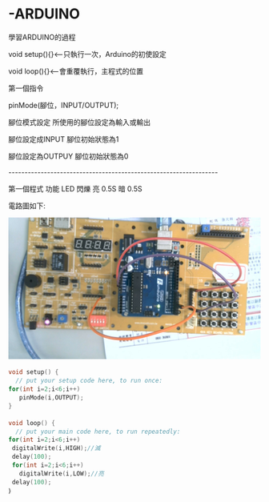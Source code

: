 # -ARDUINO
學習ARDUINO的過程</p>
void setup(){}<--只執行一次，Arduino的初使設定</p>
void loop(){}<--會重覆執行，主程式的位置</p>
第一個指令 </p>
pinMode(腳位，INPUT/OUTPUT);</p>
腳位模式設定 所使用的腳位設定為輸入或輸出</p>
腳位設定成INPUT 腳位初始狀態為1</p>
腳位設定為OUTPUY 腳位初始狀態為0</p>
-----------------------------------------------------------------</p>
第一個程式 功能 LED 閃爍 亮 0.5S 暗 0.5S</p>
電路圖如下:</p>
![image](https://github.com/MorrisChen0921/-ARDUINO/blob/master/2020-09-01-141715.jpg)</p>

```c++
void setup() {
  // put your setup code here, to run once:
for(int i=2;i<6;i++)
   pinMode(i,OUTPUT);
}

void loop() {
  // put your main code here, to run repeatedly:
for(int i=2;i<6;i++) 
 digitalWrite(i,HIGH);//滅
 delay(100);
 for(int i=2;i<6;i++)
   digitalWrite(i,LOW);//亮
 delay(100);
｝
```
